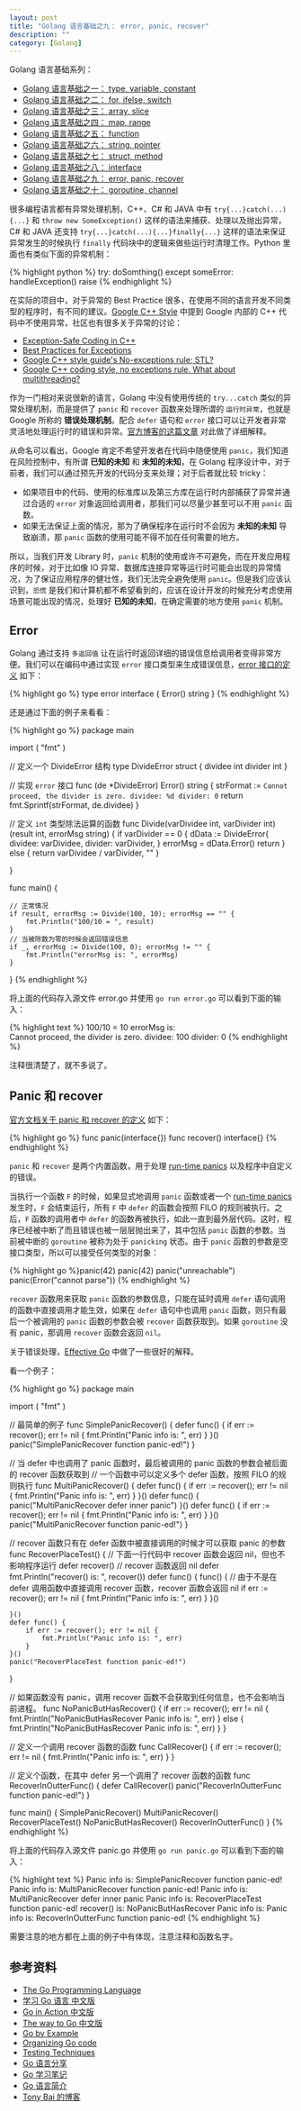 ```yaml
---
layout: post
title: "Golang 语言基础之九： error, panic, recover"
description: ""
category: [Golang]
---
```


Golang 语言基础系列：

- [Golang 语言基础之一： type, variable, constant](/golang-fundamentals-1-types-variables-constants.html)
- [Golang 语言基础之二： for, ifelse, switch](/golang-fundamentals-2-for-ifelse-switch.html)
- [Golang 语言基础之三： array, slice](/golang-fundamentals-3-array-slice.html)
- [Golang 语言基础之四： map, range](/golang-fundamentals-4-map-range.html)
- [Golang 语言基础之五： function](/golang-fundamentals-5-function.html)
- [Golang 语言基础之六： string, pointer](/golang-fundamentals-6-string-pointer.html)
- [Golang 语言基础之七： struct, method](/2014/12/28/golang-fundamentals-7-struct-method.html)
- [Golang 语言基础之八： interface](/golang-fundamentals-8-interface.html)
- [Golang 语言基础之九： error, panic, recover](/golang-fundamentals-9-error-panic-recover.html)
- [Golang 语言基础之十： goroutine, channel](/golang-fundamentals-10-goroutine-channel.html)

很多编程语言都有异常处理机制，C++、C# 和 JAVA 中有 `try{...}catch(...){...}` 和 `throw new SomeException()` 这样的语法来捕获、处理以及抛出异常，C# 和 JAVA 还支持 `try{...}catch(...){...}finally{...}` 这样的语法来保证异常发生的时候执行 `finally` 代码块中的逻辑来做些运行时清理工作。Python 里面也有类似下面的异常机制：

{% highlight python %}
try:
    doSomthing()
except someError:
    handleException()
    raise
{% endhighlight %}

在实际的项目中，对于异常的 Best Practice 很多，在使用不同的语言开发不同类型的程序时，有不同的建议。[Google C++ Style][1] 中提到 Google 内部的 C++ 代码中不使用异常，社区也有很多关于异常的讨论：

- [Exception-Safe Coding in C++][2]
- [Best Practices for Exceptions][3]
- [Google C++ style guide's No-exceptions rule; STL?][4]
- [Google C++ coding style, no exceptions rule. What about multithreading?][5]

作为一门相对来说很新的语言，Golang 中没有使用传统的 `try...catch` 类似的异常处理机制，而是提供了 `panic` 和 `recover` 函数来处理所谓的 `运行时异常`，也就是 Google 所称的 __错误处理机制__。配合 `defer` 语句和 `error` 接口可以让开发者非常灵活地处理运行时的错误和异常。[官方博客的这篇文章][6] 对此做了详细解释。 

从命名可以看出，Google 肯定不希望开发者在代码中随便使用 `panic`，我们知道在风险控制中，有所谓 __已知的未知__ 和 __未知的未知__，在 Golang 程序设计中，对于前者，我们可以通过预先开发的代码分支来处理；对于后者就比较 tricky：

- 如果项目中的代码、使用的标准库以及第三方库在运行时内部捕获了异常并通过合适的 `error` 对象返回给调用者，那我们可以尽量少甚至可以不用 `panic` 函数。
- 如果无法保证上面的情况，那为了确保程序在运行时不会因为 __未知的未知__ 导致崩溃，那 `panic` 函数的使用可能不得不加在任何需要的地方。

所以，当我们开发 Library 时，`panic` 机制的使用或许不可避免，而在开发应用程序的时候，对于比如像 IO 异常、数据库连接异常等运行时可能会出现的异常情况，为了保证应用程序的健壮性，我们无法完全避免使用 `panic`。但是我们应该认识到，`恐慌` 是我们和计算机都不希望看到的，应该在设计开发的时候充分考虑使用场景可能出现的情况，处理好 __已知的未知__，在确定需要的地方使用 `panic` 机制。

## Error

Golang 通过支持 `多返回值` 让在运行时返回详细的错误信息给调用者变得非常方便。我们可以在编码中通过实现 `error` 接口类型来生成错误信息，[error 接口的定义][7] 如下：

{% highlight go %}
type error interface {
    Error() string
}
{% endhighlight %}

还是通过下面的例子来看看：

{% highlight go %}
package main

import (
	"fmt"
)

// 定义一个 DivideError 结构
type DivideError struct {
	dividee int
	divider int
}

// 实现 	`error` 接口
func (de *DivideError) Error() string {
	strFormat := `
	Cannot proceed, the divider is zero.
	dividee: %d
	divider: 0
`
	return fmt.Sprintf(strFormat, de.dividee)
}

// 定义 `int` 类型除法运算的函数
func Divide(varDividee int, varDivider int) (result int, errorMsg string) {
	if varDivider == 0 {
		dData := DivideError{
			dividee: varDividee,
			divider: varDivider,
		}
		errorMsg = dData.Error()
		return
	} else {
		return varDividee / varDivider, ""
	}

}

func main() {

	// 正常情况
	if result, errorMsg := Divide(100, 10); errorMsg == "" {
		fmt.Println("100/10 = ", result)
	}
	// 当被除数为零的时候会返回错误信息
	if _, errorMsg := Divide(100, 0); errorMsg != "" {
		fmt.Println("errorMsg is: ", errorMsg)
	}

}
{% endhighlight %}

将上面的代码存入源文件 error.go 并使用 `go run error.go` 可以看到下面的输入：

{% highlight text %}
100/10 =  10
errorMsg is:  
	Cannot proceed, the divider is zero.
	dividee: 100
	divider: 0
{% endhighlight %}

注释很清楚了，就不多说了。

## Panic 和 recover

[官方文档关于 panic 和 recover 的定义][8] 如下：

{% highlight go %}
func panic(interface{})
func recover() interface{}
{% endhighlight %}

`panic` 和 `recover` 是两个内置函数，用于处理 [run-time panics][9] 以及程序中自定义的错误。

当执行一个函数 `F` 的时候，如果显式地调用 `panic` 函数或者一个 [run-time panics][9] 发生时，`F` 会结束运行，所有 `F` 中 `defer` 的函数会按照 FILO 的规则被执行。之后，`F` 函数的调用者中 `defer` 的函数再被执行，如此一直到最外层代码。这时，程序已经被中断了而且错误也被一层层抛出来了，其中包括 `panic` 函数的参数。当前被中断的 `goroutine` 被称为处于 `panicking` 状态。由于 `panic` 函数的参数是空接口类型，所以可以接受任何类型的对象：

{% highlight go %}panic(42)
panic(42)
panic("unreachable")
panic(Error("cannot parse"))
{% endhighlight %}

`recover` 函数用来获取 `panic` 函数的参数信息，只能在延时调用 `defer` 语句调用的函数中直接调用才能生效，如果在 `defer` 语句中也调用 `panic` 函数，则只有最后一个被调用的 `panic` 函数的参数会被 `recover` 函数获取到。如果 `goroutine` 没有 panic，那调用 `recover` 函数会返回 `nil`。

关于错误处理，[Effective Go][10] 中做了一些很好的解释。

看一个例子：

{% highlight go %}
package main

import (
	"fmt"
)

// 最简单的例子
func SimplePanicRecover() {
	defer func() {
		if err := recover(); err != nil {
			fmt.Println("Panic info is: ", err)
		}
	}()
	panic("SimplePanicRecover function panic-ed!")
}

// 当 defer 中也调用了 panic 函数时，最后被调用的 panic 函数的参数会被后面的 recover 函数获取到
// 一个函数中可以定义多个 defer 函数，按照 FILO 的规则执行
func MultiPanicRecover() {
	defer func() {
		if err := recover(); err != nil {
			fmt.Println("Panic info is: ", err)
		}
	}()
	defer func() {
		panic("MultiPanicRecover defer inner panic")
	}()
	defer func() {
		if err := recover(); err != nil {
			fmt.Println("Panic info is: ", err)
		}
	}()
	panic("MultiPanicRecover function panic-ed!")
}

// recover 函数只有在 defer 函数中被直接调用的时候才可以获取 panic 的参数
func RecoverPlaceTest() {
	// 下面一行代码中 recover 函数会返回 nil，但也不影响程序运行
	defer recover()
	// recover 函数返回 nil
	defer fmt.Println("recover() is: ", recover())
	defer func() {
		func() {
			// 由于不是在 defer 调用函数中直接调用 recover 函数，recover 函数会返回 nil
			if err := recover(); err != nil {
				fmt.Println("Panic info is: ", err)
			}
		}()

	}()
	defer func() {
		if err := recover(); err != nil {
			fmt.Println("Panic info is: ", err)
		}
	}()
	panic("RecoverPlaceTest function panic-ed!")
}

// 如果函数没有 panic，调用 recover 函数不会获取到任何信息，也不会影响当前进程。
func NoPanicButHasRecover() {
	if err := recover(); err != nil {
		fmt.Println("NoPanicButHasRecover Panic info is: ", err)
	} else {
		fmt.Println("NoPanicButHasRecover Panic info is: ", err)
	}
}

// 定义一个调用 recover 函数的函数
func CallRecover() {
	if err := recover(); err != nil {
		fmt.Println("Panic info is: ", err)
	}
}

// 定义个函数，在其中 defer 另一个调用了 recover 函数的函数
func RecoverInOutterFunc() {
	defer CallRecover()
	panic("RecoverInOutterFunc function panic-ed!")
}

func main() {
	SimplePanicRecover()
	MultiPanicRecover()
	RecoverPlaceTest()
	NoPanicButHasRecover()
	RecoverInOutterFunc()
}
{% endhighlight %}

将上面的代码存入源文件 panic.go 并使用 `go run panic.go` 可以看到下面的输入：

{% highlight text %}
Panic info is:  SimplePanicRecover function panic-ed!
Panic info is:  MultiPanicRecover function panic-ed!
Panic info is:  MultiPanicRecover defer inner panic
Panic info is:  RecoverPlaceTest function panic-ed!
recover() is:  <nil>
NoPanicButHasRecover Panic info is:  <nil>
Panic info is:  RecoverInOutterFunc function panic-ed!
{% endhighlight %}

需要注意的地方都在上面的例子中有体现，注意注释和函数名字。

## 参考资料

- [The Go Programming Language](http://golang.org/cmd/go/)
- [学习 Go 语言  中文版](http://mikespook.com/learning-go/)
- [Go in Action  中文版](https://github.com/astaxie/Go-in-Action)
- [The way to Go 中文版](https://github.com/Unknwon/the-way-to-go_ZH_CN/blob/master/eBook/02.2.md)
- [Go by Example](https://gobyexample.com/hello-world)
- [Organizing Go code](https://talks.golang.org/2014/organizeio.slide#1)
- [Testing Techniques](https://talks.golang.org/2014/testing.slide#1)
- [Go 语言分享](http://www.jiagoushi.me/index.php/archives/43/)
- [Go 学习笔记](https://github.com/qyuhen/book)
- [Go 语言简介](http://coolshell.cn/articles/8460.html)
- [Tony Bai 的博客](http://tonybai.com/)

[1]: http://google-styleguide.googlecode.com/svn/trunk/cppguide.html#Exceptions
[2]: http://www.exceptionsafecode.com/
[3]: http://msdn.microsoft.com/en-us/library/seyhszts(v=vs.110).aspx
[4]: http://stackoverflow.com/questions/5184115/google-c-style-guides-no-exceptions-rule-stl
[5]: http://stackoverflow.com/questions/19073441/google-c-coding-style-no-exceptions-rule-what-about-multithreading
[6]: http://blog.golang.org/error-handling-and-go
[7]: https://golang.org/doc/effective_go.html#errors
[8]: http://golang.org/ref/spec#Handling_panics
[9]: http://golang.org/ref/spec#Run_time_panics
[10]: https://golang.org/doc/effective_go.html#errors


